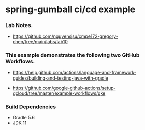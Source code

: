 # spring-gumball ci/cd example

### Lab Notes.

* https://github.com/nguyensjsu/cmpe172-gregory-chen/tree/main/labs/lab10

### This example demonstrates the following two GitHub Workflows.

* https://help.github.com/actions/language-and-framework-guides/building-and-testing-java-with-gradle

* https://github.com/google-github-actions/setup-gcloud/tree/master/example-workflows/gke

### Build Dependencies

* Gradle 5.6
* JDK 11
